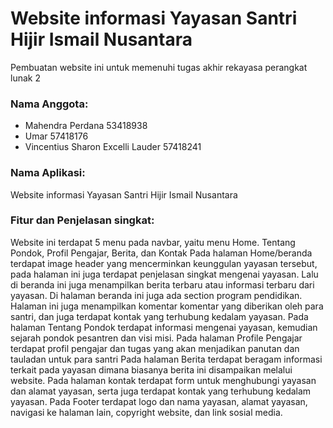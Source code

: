 # Website informasi Yayasan Santri Hijir Ismail Nusantara

Pembuatan website ini untuk memenuhi tugas akhir rekayasa perangkat lunak 2

### Nama Anggota:
- Mahendra Perdana 53418938
- Umar 57418176
- Vincentius Sharon Excelli Lauder 57418241

### Nama Aplikasi: 
Website informasi Yayasan Santri Hijir Ismail Nusantara

### Fitur dan Penjelasan singkat: 
Website ini terdapat 5 menu pada navbar, yaitu menu Home. Tentang Pondok, Profil Pengajar, Berita, dan Kontak
Pada halaman Home/beranda terdapat image header yang mencerminkan keunggulan yayasan tersebut, pada halaman ini juga terdapat penjelasan singkat mengenai yayasan. Lalu di beranda ini juga menampilkan berita terbaru atau informasi terbaru dari yayasan. Di halaman beranda ini juga ada section program pendidikan. Halaman ini juga menampilkan komentar komentar yang diberikan oleh para santri, dan juga terdapat kontak yang terhubung kedalam yayasan.
Pada halaman Tentang Pondok terdapat informasi mengenai yayasan, kemudian sejarah pondok pesantren dan visi misi. 
Pada halaman Profile Pengajar terdapat profil pengajar dan tugas yang akan menjadikan panutan dan tauladan untuk para santri
Pada halaman Berita terdapat beragam informasi terkait pada yayasan dimana biasanya berita ini disampaikan melalui website. 
Pada halaman kontak terdapat form untuk menghubungi yayasan dan alamat yayasan, serta juga terdapat kontak yang terhubung kedalam yayasan.
Pada Footer terdapat logo dan nama yayasan, alamat yayasan, navigasi ke halaman lain, copyright website, dan link sosial media.
